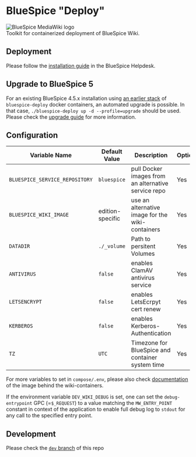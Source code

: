 # BlueSpice "Deploy"
<img style="display:block;margin:auto" src="https://bluespice.com/wp-content/uploads/2022/09/bluespice_logo.png" alt="BlueSpice MediaWiki logo" />
Toolkit for containerized deployment of BlueSpice Wiki.

## Deployment
Please follow the [installation guide](https://en.wiki5.bluespice.com/wiki/Setup:Installation_Guide/Docker) in the BlueSpice Helpdesk.

## Upgrade to BlueSpice 5
For an existing BlueSpice 4.5.x installation using [an earlier stack](https://github.com/hallowelt/bluespice-deploy/tree/4.5.x) of `bluespice-deploy` docker containers, an automated upgrade is possible.
In that case, `./bluespice-deploy up -d --profile=upgrade` should be used.
Please check the [upgrade guide](https://en.wiki5.bluespice.com/wiki/Setup:Installation_Guide/Update_from_4.5_to_5.1) for more information.

<!--TODO: Upgrade for 4.4.x "all-in-one" container users-->

## Configuration
| Variable Name                | Default Value  | Description                                          | Optional |
|------------------------------|----------------|------------------------------------------------------|----------|
|`BLUESPICE_SERVICE_REPOSITORY`| `bluespice`    | pull Docker images from an alternative service repo  | Yes      |
| `BLUESPICE_WIKI_IMAGE`       |edition-specific| use an alternative image for the wiki-containers     | Yes      |
| `DATADIR`                    | `./_volume`    | Path to persitent Volumes                            | Yes      |
| `ANTIVIRUS`                  | `false`        | enables ClamAV antivirus service                     | Yes      |
| `LETSENCRYPT`                | `false`        | enables LetsEcrpyt cert renew                        | Yes      |
| `KERBEROS`                   | `false`        | enables Kerberos-Authentication                      | Yes      |
| `TZ`                         | `UTC`          | Timezone for BlueSpice and container system time     | Yes      |

For more variables to set in `compose/.env`, please also check [documentation](https://github.com/hallowelt/docker-bluespice-wiki/blob/main/README.md) of the image behind the wiki-containers.

If the environment variable `DEV_WIKI_DEBUG` is set, one can set the `debug-entrypoint` GPC (=`$_REQUEST`) to a value matching the `MW_ENTRY_POINT` constant in context of the application to enable full debug log to `stdout` for any call to the specified entry point.

## Development
Please check the [`dev` branch](https://github.com/hallowelt/bluespice-deploy/tree/dev) of this repo
